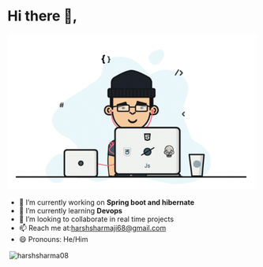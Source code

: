 <h1 align="">Hi there 👋,</h1>
<p align="center">
<img src="developer.gif" alt="banner that says Harsh Sharma - software engineer">
<p>
  
  
- 🔭 I’m currently working on **Spring boot and hibernate**
- 🌱 I’m currently learning **Devops**
- 👯 I’m looking to collaborate in real time projects
- 📫 Reach me at:harshsharmaji68@gmail.com
- 😄 Pronouns: He/Him


<p>&nbsp;<img align="center" src="https://github-readme-stats.vercel.app/api?username=harshsharma08&show_icons=true&locale=en" alt="harshsharma08" /></p>
